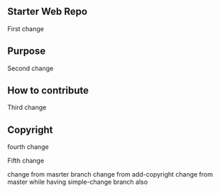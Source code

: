 ## Starter Web Repo
First change

## Purpose
Second change 



## How to contribute
Third change


## Copyright
fourth change

Fifth change

change from masrter branch 
change from add-copyright
change from master while having simple-change branch also 